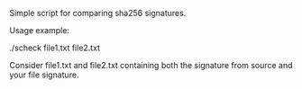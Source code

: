 Simple script for comparing sha256 signatures.

Usage example:

./scheck file1.txt file2.txt

Consider file1.txt and file2.txt containing both the signature from source and
your file signature.
